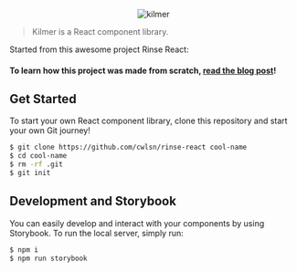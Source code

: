 <p align="center">
	<img src="https://pbs.twimg.com/media/ECAx5sAX4AATatg?format=jpg&name=4096x4096" height={400} alt="kilmer" />
</p>

> Kilmer is a React component library.

Started from this awesome project Rinse React:

#### To learn how this project was made from scratch, [read the blog post](https://medium.com/@cwlsn/how-to-write-your-own-reusable-react-component-library-a57dc7c9a210)!

## Get Started

To start your own React component library, clone this repository and start your own Git journey!

```bash
$ git clone https://github.com/cwlsn/rinse-react cool-name
$ cd cool-name
$ rm -rf .git
$ git init
```

## Development and Storybook

You can easily develop and interact with your components by using Storybook. To run the local server, simply run:

```bash
$ npm i
$ npm run storybook
```
